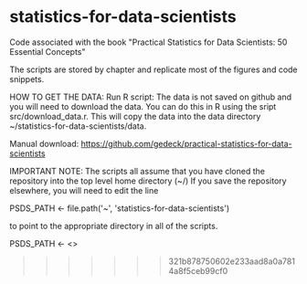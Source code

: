 # statistics-for-data-scientists
Code associated with the book "Practical Statistics for Data Scientists: 50 Essential Concepts"

The scripts are stored by chapter and replicate most of the figures and code snippets.

HOW TO GET THE DATA:
Run R script:
The data is not saved on github and you will need to download the data.
You can do this in R using the sript src/download_data.r. This will copy the data into the data directory ~/statistics-for-data-scientists/data. 

Manual download:
https://github.com/gedeck/practical-statistics-for-data-scientists

IMPORTANT NOTE: 
The scripts all assume that you have cloned the repository into the top level home directory (~/)
If you save the repository elsewhere, you will need to edit the line

  PSDS_PATH <- file.path('~', 'statistics-for-data-scientists')

to point to the appropriate directory in all of the scripts.

  PSDS_PATH <- <<pathname I am using>>
>>>>>>> 321b878750602e233aad8a0a7814a8f5ceb99cf0
